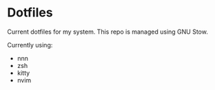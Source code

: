 
# Dotfiles

Current dotfiles for my system. This repo is managed using GNU Stow.

Currently using:
- nnn 
- zsh 
- kitty 
- nvim
